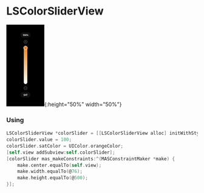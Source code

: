 # LSColorSliderView

![SAT](https://github.com/Sidus-WeiRuJian/LSColorSliderView/blob/main/image/SAT.png){:height="50%" width="50%"}

### Using

```Objective-C
LSColorSliderView *colorSlider = [[LSColorSliderView alloc] initWithStyle:LSColorSliderStyleSAT];
colorSlider.value = 100;
colorSlider.satColor = UIColor.orangeColor;
[self.view addSubview:self.colorSlider];
[colorSlider mas_makeConstraints:^(MASConstraintMaker *make) {
    make.center.equalTo(self.view);
    make.width.equalTo(@76);
    make.height.equalTo(@500);
}];
```
